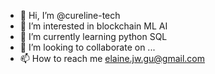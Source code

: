 - 👋 Hi, I’m @cureline-tech
- 👀 I’m interested in blockchain ML AI
- 🌱 I’m currently learning python SQL
- 💞️ I’m looking to collaborate on ...
- 📫 How to reach me elaine.jw.gu@gmail.com

<!---
cureline-tech/cureline-tech is a ✨ special ✨ repository because its `README.md` (this file) appears on your GitHub profile.
You can click the Preview link to take a look at your changes.
--->
